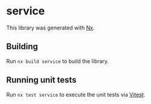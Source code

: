 # service

This library was generated with [Nx](https://nx.dev).

## Building

Run `nx build service` to build the library.

## Running unit tests

Run `nx test service` to execute the unit tests via [Vitest](https://vitest.dev/).
